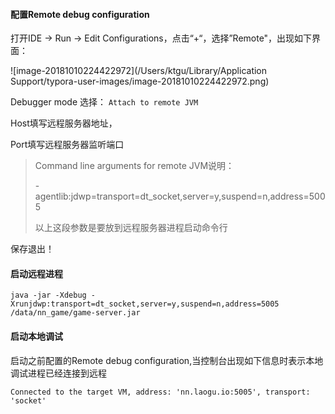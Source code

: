 #### 配置Remote debug configuration

打开IDE -> Run -> Edit Configurations，点击“+“，选择”Remote"，出现如下界面：

![image-20181010224422972](/Users/ktgu/Library/Application Support/typora-user-images/image-20181010224422972.png)



Debugger mode 选择： `Attach to remote JVM`

Host填写远程服务器地址，

Port填写远程服务器监听端口

> Command line arguments for remote JVM说明：
>
> -agentlib:jdwp=transport=dt_socket,server=y,suspend=n,address=5005
>
> 以上这段参数是要放到远程服务器进程启动命令行

保存退出！



#### 启动远程进程

```
java -jar -Xdebug -Xrunjdwp:transport=dt_socket,server=y,suspend=n,address=5005 /data/nn_game/game-server.jar
```



#### 启动本地调试

启动之前配置的Remote debug configuration,当控制台出现如下信息时表示本地调试进程已经连接到远程

```
Connected to the target VM, address: 'nn.laogu.io:5005', transport: 'socket'
```

